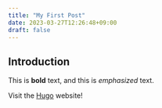 ```yaml
---
title: "My First Post"
date: 2023-03-27T12:26:48+09:00
draft: false
---
```



## Introduction

This is **bold** text, and this is *emphasized* text.

Visit the [Hugo](https://gohugo.io) website!